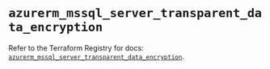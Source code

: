 # `azurerm_mssql_server_transparent_data_encryption`

Refer to the Terraform Registry for docs: [`azurerm_mssql_server_transparent_data_encryption`](https://registry.terraform.io/providers/hashicorp/azurerm/4.9.0/docs/resources/mssql_server_transparent_data_encryption).
